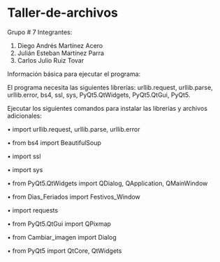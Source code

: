 # Taller-de-archivos

Grupo # 7
Integrantes:
1. Diego Andrés Martínez Acero
2. Julián Esteban Martínez Parra
3. Carlos Julio Ruiz Tovar

Información básica para ejecutar el programa:

El programa necesita las siguientes librerías: urllib.request, urllib.parse, urllib.error, bs4, ssl, sys, PyQt5.QtWidgets, PyQt5.QtGui, PyQt5.

Ejecutar los siguientes comandos para instalar las librerías y archivos adicionales:

• import urllib.request, urllib.parse, urllib.error

• from bs4 import BeautifulSoup

• import ssl

• import sys

• from PyQt5.QtWidgets import QDialog, QApplication, QMainWindow

• from Dias_Feriados import Festivos_Window

• import requests

• from PyQt5.QtGui import QPixmap

• from Cambiar_imagen import Dialog

• from PyQt5 import QtCore, QtWidgets
